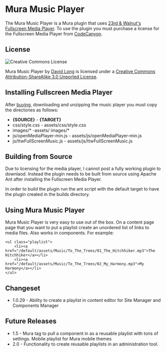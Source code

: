 # Mura Music Player

The Mura Music Player is a Mura plugin that uses [23rd & Walnut's Fullscreen Media Player](http://codecanyon.net/item/fullscreen-music-player/106710?ref=23andwalnut).  To use the plugin you must purchase a license for the Fullscreen Media Player from [CodeCanyon](http://codecanyon.net/item/fullscreen-music-player/106710?ref=23andwalnut).

## License
![Creative Commons License](http://i.creativecommons.org/l/by-sa/3.0/88x31.png)

Mura Music Player by [David Long](http://www.davejlong.com) is licensed under a [Creative Commons Attribution-ShareAlike 3.0 Unported License](http://creativecommons.org/licenses/by-sa/3.0/).

## Installing Fullscreen Media Player
After [buying](http://codecanyon.net/item/fullscreen-music-player/106710?ref=23andwalnut), downloading and unzipping the music player you must copy the directories as follows:

- **{SOURCE}** - **{TARGET}**
- css/style.css - assets/css/style.css
- images/\* -assets/ images/\*
- js/openMediaPlayer-min.js - assets/js/openMediaPlayer-min.js
- js/ttwFullScreenMusic.js - assets/js/ttwFullScreenMusic.js

## Building from Source
Due to licensing for the media player, I cannot post a fully working plugin to downlaod.  Instead the plugin needs to be built from source using Apache Ant after installing the Fullscreen Media Player.

In order to build the plugin run the ant script with the default target to have the plugin created in the builds directory.

## Using Mura Music Player
Mura Music Player is very easy to use out of the box.  On a content page page that you want to put a playlist create an unordered list of links to media files.  Also works in components.  For example:

	<ul class="playlist">
		<li><a href="/default/assets/Music/To_The_Trees/01_The_Hitchhiker.mp3">The Hitchhiker</a></li>
		<li><a href="/default/assets/Music/To_The_Trees/02_My_Harmony.mp3">My Harmony</a></li>
	</ul>

## Changeset

- 1.0.29 - Ability to create a playlist in content editor for Site Manager and Components Manager

## Future Releases

- 1.5 - Mura tag to pull a component in as a reusable playlist with tons of settings.  Mobile playlist for Mura mobile themes
- 2.0 - Functionality to create reusable playlists in an administration tool.

